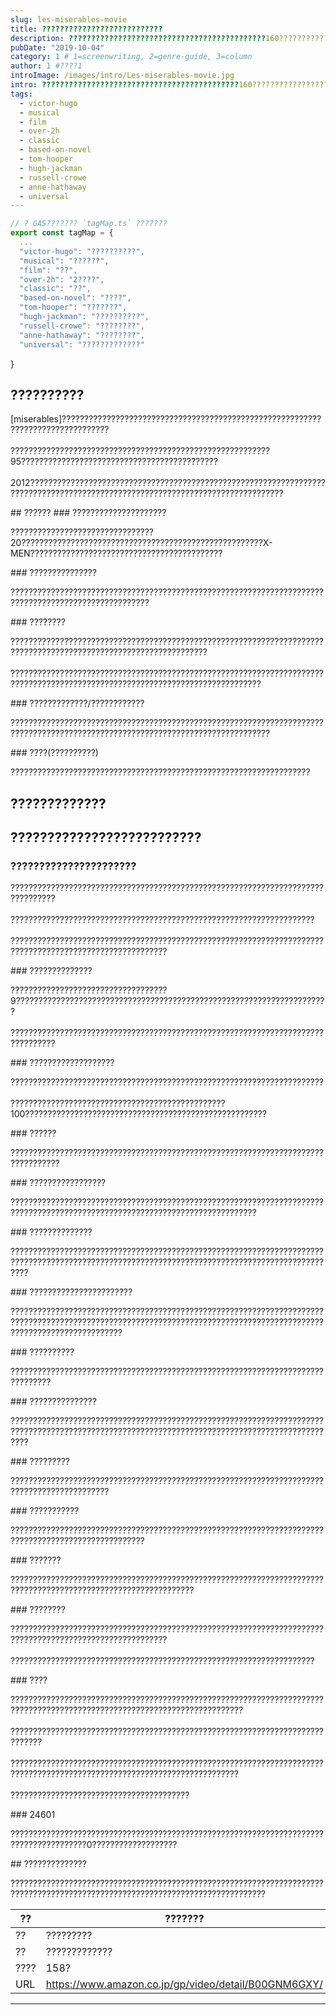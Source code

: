 ---slug: les-miserables-movie
title: ???????????????????????????description: ????????????????????????????????????????????160?????????????????????pubDate: "2019-10-04"category: 1 # 1=screenwriting, 2=genre-guide, 3=columnauthor: 1 #????1introImage: /images/intro/Les-miserables-movie.jpgintro: ????????????????????????????????????????????160?????????????????????tags:  - victor-hugo
  - musical
  - film
  - over-2h
  - classic
  - based-on-novel
  - tom-hooper
  - hugh-jackman
  - russell-crowe
  - anne-hathaway
  - universal
---```ts// ? GAS??????? `tagMap.ts` ???????export const tagMap = {  ...  "victor-hugo": "??????????",
  "musical": "??????",
  "film": "??",
  "over-2h": "2????",
  "classic": "??",
  "based-on-novel": "????",
  "tom-hooper": "???????",
  "hugh-jackman": "??????????",
  "russell-crowe": "????????",
  "anne-hathaway": "????????",
  "universal": "?????????????"
```} ## ??????????
<p>[miserables]????????????????????????????????????????????????????????????????????????????????<br><br>??????????????????????????????????????????????????????????95????????????????????????????????????????????<br>
<br>
2012???????????????????????????????????????????????????????????????????????????????????????????????????????????????????????????????</p> 
## ??????
### ?????????????????????
<p>????????????????????????????????20??????????????????????????????????????????????????????X-MEN???????????????????????????????????????????</p> 
### ???????????????
<p>????????????????????????????????????????????????????????????????????????????????????????????????????? </p> 
### ????????
<p>?????????????????????????????????????????????????????????????????????????????????????????????????????????????????? <br>
<br>
??????????????????????????????????????????????????????????????????????????????????????????????????????????????????????????????
</p> 
### ?????????????/????????????
<p>????????????????????????????????????????????????????????????????????????????????????????????????????????????????????????????????</p> 
### ????(??????????)
<p>???????????????????????????????????????????????????????????????????</p> 

## ?????????????
## ??????????????????????????
### ??????????????????????
<p>????????????????????????????????????????????????????????????????????????????????<br>
<br>
????????????????????????????????????????????????????????????????????<br>
<br>
?????????????????????????????????????????????????????????????????????????????????????????????????????????
</p> 
### ??????????????
<p>???????????????????????????????????9??????????????????????????????????????????????????????????????????????<br>
<br>
???????????????????????????????????????????????????????????????????????????????? 
</p> 
### ???????????????????
<p>??????????????????????????????????????????????????????????????????????<br>
<br>
????????????????????????????????????????????????100??????????????????????????????????????????????????????
</p> 
### ??????
<p>????????????????????????????????????????????????????????????????????????????????? </p> 
### ?????????????????
<p>????????????????????????????????????????????????????????????????????????????????????????????????????????????????????????????? </p> 
### ??????????????
<p>????????????????????????????????????????????????????????????????????????????????????????????????????????????????????????????????????????????????</p> 
### ???????????????????????
<p>?????????????????????????????????????????????????????????????????????????????????????????????????????????????????????????????????????????????????????????????????????</p> 
### ??????????
<p>???????????????????????????????????????????????????????????????????????????????</p> 
### ???????????????
<p>????????????????????????????????????????????????????????????????????????????????????????????????????????????????????????????????????????????????</p> 
### ?????????
<p>????????????????????????????????????????????????????????????????????????????????????????????</p>
### ???????????
<p>????????????????????????????????????????????????????????????????????????????????????????????????????</p>
### ???????
<p>???????????????????????????????????????????????????????????????????????????????????????????????????????????????</p>
### ????????
<p>?????????????????????????????????????????????????????????????????????????????????????????????????????????<br>
<br>
????????????????????????????????????????????????????????????????????
</p>
### ????
<p>??????????????????????????????????????????????????????????????????????????????????????????????????????????????????????????<br>
<br>
?????????????????????????????????????????????????????????????????????????????<br>
<br>
?????????????????????????????????????????????????????????????????????????????????????????????????????????????????????????<br>
<br>
????????????????????????????????????????</p>
### 24601
<p>???????????????????????????????????????????????????????????????????????????????????????0???????????????????</p>
## ??????????????
<p>???????????????????????????????????????????????????????????????????????????????????????????????????????????????????????????????</p> 

| ?? | ??????? || --- | --- || ?? | ????????? || ?? | ?????????????  || ???? | 158? || URL | https://www.amazon.co.jp/gp/video/detail/B00GNM6GXY/ |


 <!--:::????:::- ????1- ????2- ????3:::???????:::1. ????12. ????23. ????3:::??????GAS?????????:::[???????](https://example.com)![??????](/images/article/unique-id/sample.jpg)<a href="https://example.com" target="_blank" rel="noopener">???????</a>:::?:::| xxx | xxx ||----|------|| yyy | yyy || zzz | zzz |-->---